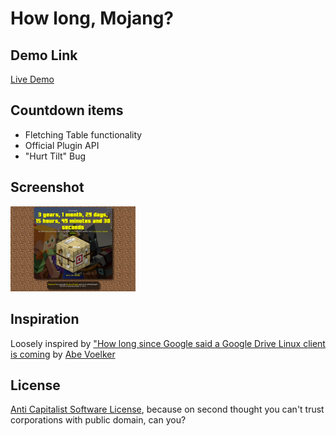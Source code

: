 # How long, Mojang?
## Demo Link
[Live Demo](http://MarshDeer.github.io/howlongmojang)

## Countdown items
* Fletching Table functionality
* Official Plugin API
* "Hurt Tilt" Bug

## Screenshot
<img src="img/scrot.png" style="width:200px">

## Inspiration
Loosely inspired by ["How long since Google said a Google Drive Linux client is coming](https://abevoelker.github.io/how-long-since-google-said-a-google-drive-linux-client-is-coming/) by [Abe Voelker](https://github.com/abevoelker)

## License
[Anti Capitalist Software License](https://anticapitalist.software/), because on second thought you can't trust corporations with public domain, can you?
